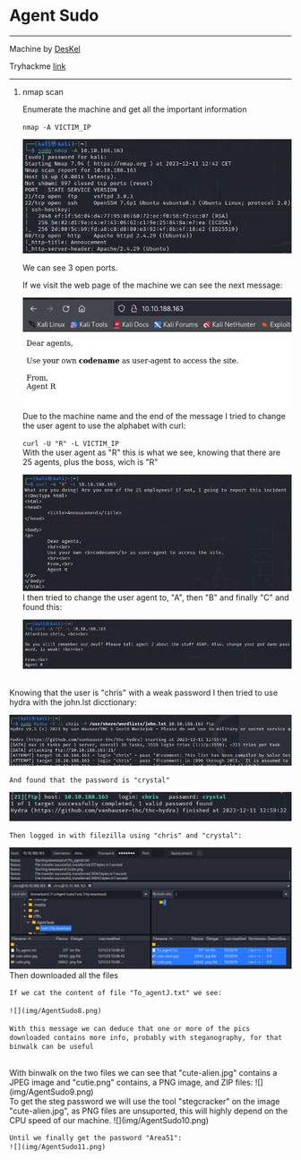 # Agent Sudo

---

Machine by [DesKel](https://tryhackme.com/p/DesKel)

Tryhackme [link](https://tryhackme.com/room/agentsudoctf)

---

1. nmap scan

    Enumerate the machine and get all the important information

    `nmap -A VICTIM_IP`

    ![](img/AgentSudo1.png)

    We can see 3 open ports.

    If we visit the web page of the machine we can see the next message:
   
    ![](img/AgentSudo2.png)
   <br>
    Due to the machine name and the end of the message I tried to change the user agent to use the alphabet with curl:

    `curl -U "R" -L VICTIM_IP`
    <br>
    With the user agent as "R" this is what we see, knowing that there are 25 agents, plus the boss, wich is "R"

    ![](img/AgentSudo3.png)
   <br>
    I then tried to change the user agent to, "A", then "B" and finally "C" and found this:
   
    ![](img/AgentSudo4.png)
<br>
    Knowing that the user is "chris" with a weak password I then tried to use hydra with the john.lst dicctionary:

   ![](img/AgentSudo5.png)

    And found that the password is "crystal"
   
   ![](img/AgentSudo6.png)

    Then logged in with filezilla using "chris" and "crystal":

   ![](img/AgentSudo7.png)
   <br>
    Then downloaded all the files
   
    If we cat the content of file "To_agentJ.txt" we see:
   
    ![](img/AgentSudo8.png)

    With this message we can deduce that one or more of the pics downloaded contains more info, probably with steganography, for that binwalk can be useful
<br>
    With binwalk on the two files we can see that "cute-alien.jpg" contains a JPEG image and "cutie.png" contains, a PNG image, and ZIP files:
    ![](img/AgentSudo9.png)
<br>
    To get the steg password we will use the tool "stegcracker" on the image "cute-alien.jpg", as PNG files are unsuported, this will highly depend on the CPU speed of our machine.
    ![](img/AgentSudo10.png)

    Until we finally get the password "Area51":
    ![](img/AgentSudo11.png)